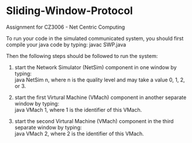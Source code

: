 # Sliding-Window-Protocol
Assignment for CZ3006 - Net Centric Computing

To run your code in the simulated communicated system, you should first compile your java code by typing:
javac SWP.java  

Then the following steps should be followed to run the system:  
1. start the Network Simulator (NetSim) component in one window by typing:  
java NetSim n, where n is the quality level and may take a value 0, 1, 2, or 3.  

2. start the first Virtural Machine (VMach) component in another separate window by typing:  
java VMach 1, where 1 is the identifier of this VMach.  

3. start the second Virtural Machine (VMach) component in the third separate window by typing:  
java VMach 2, where 2 is the identifier of this VMach.  
